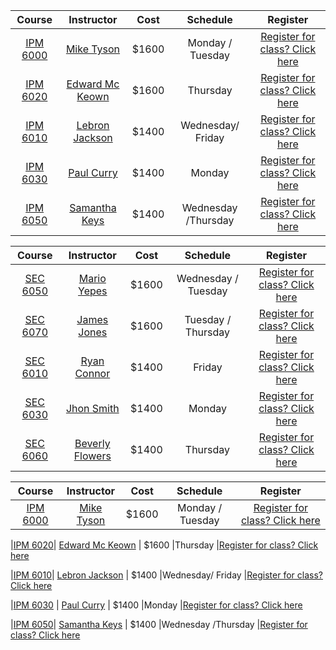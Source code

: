 |  Course        | Instructor                  | Cost                       | Schedule                 | Register
|:----------:|:---------------:|:-----:|:-------------------:|:-------------------:|
|[IPM 6000](http://www.wilmu.edu/courses/syllabipdf/IPM6000.pdf)| [Mike Tyson](https://www.linkedin.com/in/mike-tyson-258351b2/)                 | $1600                      |Monday / Tuesday          |[Register for class? Click here](IPM6000confirmation.md)
|[IPM 6020](http://www.wilmu.edu/courses/syllabipdf/IPM6000.pdf)| [Edward Mc Keown](https://www.linkedin.com/in/doctor-edward/)            | $1600                      |Thursday                  |[Register for class? Click here](IPM6020confirmation.md)
|[IPM 6010](http://www.wilmu.edu/courses/syllabipdf/IPM6010.pdf)| [Lebron Jackson](https://www.linkedin.com/in/lebron-jackson-909631160/)             | $1400                      |Wednesday/ Friday         |[Register for class? Click here](IPM6010confirmation.md)
|[IPM 6030](http://www.wilmu.edu/courses/syllabipdf/IPM6030.pdf) | [Paul Curry](https://www.linkedin.com/in/paul-curry-98198124/)                 | $1400                      |Monday                    |[Register for class? Click here](IPM6030confirmation.md)
|[IPM 6050](http://www.wilmu.edu/courses/syllabipdf/IPM6050.pdf)| [Samantha Keys](https://www.linkedin.com/in/samanthafernandez/)              | $1400                      |Wednesday /Thursday       |[Register for class? Click here](IPM6050confirmation.md)




|  Course     | Instructor                 | Cost                       | Schedule                 | Register
|:----------:|:---------------:|:-----:|:-------------------:|:-------------------:|
|[SEC 6050](http://www.wilmu.edu/courses/syllabipdf/SEC6050.pdf)| [Mario Yepes](https://www.linkedin.com/in/mario-j-yepes-51092b33/)    | $1600                      |Wednesday / Tuesday       | [Register for class? Click here](SEC6050confirmation.md)
|[SEC 6070](http://www.wilmu.edu/courses/syllabipdf/SEC6070.pdf)                 | [James Jones](https://www.linkedin.com/in/james-jones-809b572/)              | $1600                      |Tuesday / Thursday        |[Register for class? Click here](SEC6070confirmation.md)
|[SEC 6010](http://www.wilmu.edu/courses/syllabipdf/SEC6010.pdf)                 | [Ryan Connor](https://www.linkedin.com/in/ryan-connor-18216598/)                | $1400                      |Friday                    |[Register for class? Click here](SEC6010confirmation.md)
|[SEC 6030](http://www.wilmu.edu/courses/syllabipdf/SEC6030.pdf)                 | [Jhon Smith](https://www.linkedin.com/in/jhon-smith-058211167/)                | $1400                      |Monday                    |[Register for class? Click here](SEC6030confirmation.md)
|[SEC 6060](http://www.wilmu.edu/courses/syllabipdf/SEC6060.pdf)                | [Beverly Flowers](https://www.linkedin.com/in/beverly-maier-559288121/)            | $1400                      |Thursday                  |[Register for class? Click here](SEC6060confirmation.md)



|  Course        | Instructor                  | Cost                       | Schedule                 | Register
|:----------:|:---------------:|:-----:|:-------------------:|:-------------------:|
|[IPM 6000](http://www.wilmu.edu/courses/syllabipdf/IPM6000.pdf)| [Mike Tyson](https://www.linkedin.com/in/mike-tyson-258351b2/)                 | $1600                      |Monday / Tuesday          |[Register for class? Click here](IPM6000confirmation.md)

|[IPM 6020](http://www.wilmu.edu/courses/syllabipdf/IPM6000.pdf)| [Edward Mc Keown](https://www.linkedin.com/in/doctor-edward/)            | $1600                      |Thursday                  |[Register for class? Click here](IPM6020confirmation.md)

|[IPM 6010](http://www.wilmu.edu/courses/syllabipdf/IPM6010.pdf)| [Lebron Jackson](https://www.linkedin.com/in/lebron-jackson-909631160/)             | $1400                      |Wednesday/ Friday         |[Register for class? Click here](IPM6010confirmation.md)

|[IPM 6030](http://www.wilmu.edu/courses/syllabipdf/IPM6030.pdf) | [Paul Curry](https://www.linkedin.com/in/paul-curry-98198124/)                 | $1400                      |Monday                    |[Register for class? Click here](IPM6030confirmation.md)

|[IPM 6050](http://www.wilmu.edu/courses/syllabipdf/IPM6050.pdf)| [Samantha Keys](https://www.linkedin.com/in/samanthafernandez/)              | $1400                      |Wednesday /Thursday       |[Register for class? Click here](IPM6050confirmation.md)
